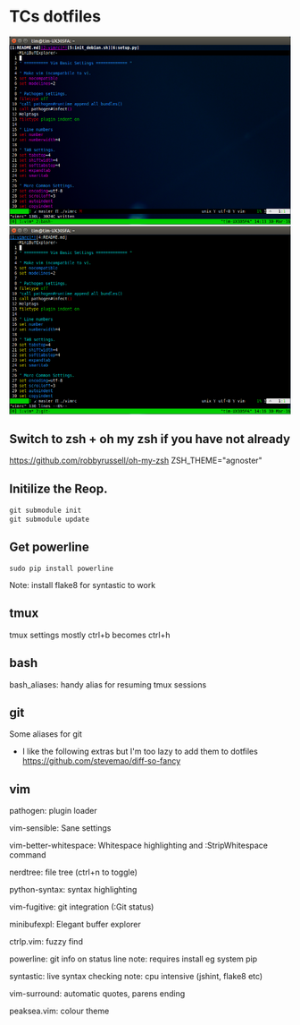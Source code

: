 
# TCs dotfiles

![Alt text](sc_trans_vim.png?raw=true)
![Alt text](sc_peaksea_vim.png?raw=true)

## Switch to zsh + oh my zsh if you have not already
https://github.com/robbyrussell/oh-my-zsh
ZSH_THEME="agnoster"

## Initilize the Reop.
```shell
git submodule init
git submodule update
```

## Get powerline
```shell
sudo pip install powerline
```

Note: install flake8 for syntastic to work


tmux
----
tmux settings mostly ctrl+b becomes ctrl+h


bash
----
bash_aliases: handy alias for resuming tmux sessions


git
---
Some aliases for git

- I like the following extras but I'm too lazy to add them to dotfiles
https://github.com/stevemao/diff-so-fancy

vim
---

pathogen: plugin loader

vim-sensible: Sane settings

vim-better-whitespace: Whitespace highlighting and :StripWhitespace command

nerdtree: file tree (ctrl+n to toggle)

python-syntax: syntax highlighting

vim-fugitive: git integration  (:Git status)

minibufexpl: Elegant buffer explorer

ctrlp.vim: fuzzy find

powerline: git info on status line
  note: requires install eg system pip

syntastic: live syntax checking
  note: cpu intensive (jshint, flake8 etc)

vim-surround: automatic quotes, parens ending

peaksea.vim: colour theme

